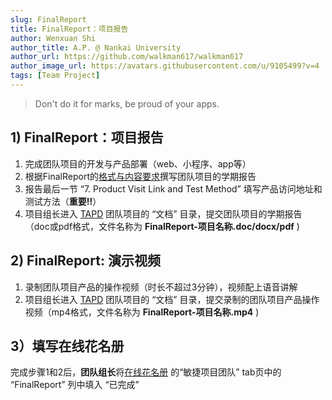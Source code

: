 ```yaml
---
slug: FinalReport
title: FinalReport：项目报告
author: Wenxuan Shi
author_title: A.P. @ Nankai University
author_url: https://github.com/walkman617/walkman617
author_image_url: https://avatars.githubusercontent.com/u/9105499?v=4
tags: [Team Project]
---
```


> Don't do it for marks, be proud of your apps.


## 1) FinalReport：项目报告
1. 完成团队项目的开发与产品部署（web、小程序、app等）
2. 根据FinalReport的[格式与内容要求](https://docs.qq.com/document/DYnpxVGhMdHJFZ3JF)撰写团队项目的学期报告
3. 报告最后一节 “7. Product Visit Link and Test Method” 填写产品访问地址和测试方法（**重要‼️**）
4. 项目组长进入 [TAPD](https://www.tapd.cn/) 团队项目的 “文档” 目录，提交团队项目的学期报告（doc或pdf格式，文件名称为 **FinalReport-项目名称.doc/docx/pdf** )

## 2) FinalReport: 演示视频
1. 录制团队项目产品的操作视频（时长不超过3分钟），视频配上语音讲解
2. 项目组长进入 [TAPD](https://www.tapd.cn/) 团队项目的 “文档” 目录，提交录制的团队项目产品操作视频（mp4格式，文件名称为 **FinalReport-项目名称.mp4** )

## 3）填写在线花名册
完成步骤1和2后，**团队组长**将[在线花名册](https://docs.qq.com/sheet/DYnRhc1ZZTkhVeGFH?tab=kday2z) 的“敏捷项目团队” tab页中的 “FinalReport” 列中填入 “已完成”
